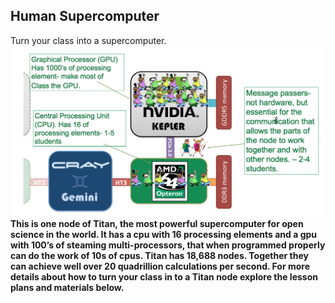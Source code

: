 ## Human Supercomputer
Turn your class into a supercomputer.
![Titan Node](https://github.com/suzannepk/Human-Supercomputer-/blob/gh-pages/HumanComputer.png)
**This is one node of Titan, the most powerful supercomputer for open science in the world. It has a cpu with 16 processing elements and a gpu with 100’s of steaming multi-processors, that when programmed properly can do the work of 10s of cpus. Titan has 18,688 nodes. Together they can achieve well over 20 quadrillion calculations per second. For more details about how to turn your class in to a Titan node explore the lesson plans and materials below.**

